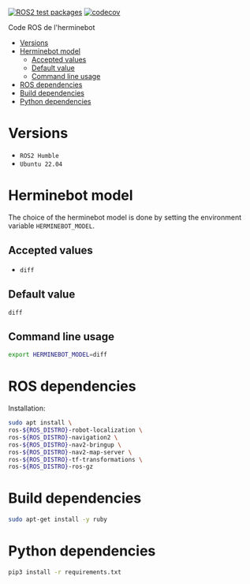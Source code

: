 [![ROS2 test packages](https://github.com/Hermine-HRC/cdfr/actions/workflows/ros2_build.yml/badge.svg)](https://github.com/Hermine-HRC/cdfr/actions/workflows/ros2_build.yml)
[![codecov](https://codecov.io/github/Hermine-HRC/cdfr/graph/badge.svg?token=KYAK8502V8)](https://codecov.io/github/Hermine-HRC/cdfr)

Code ROS de l'herminebot

- [Versions](#versions)
- [Herminebot model](#herminebot-model)
  - [Accepted values](#accepted-values)
  - [Default value](#default-value)
  - [Command line usage](#command-line-usage)
- [ROS dependencies](#ros-dependencies)
- [Build dependencies](#build-dependencies)
- [Python dependencies](#python-dependencies)

# Versions

- `ROS2 Humble`
- `Ubuntu 22.04`

# Herminebot model

The choice of the herminebot model is done by setting the environment variable `HERMINEBOT_MODEL`.

## Accepted values

- `diff`

## Default value

`diff`

## Command line usage

```bash
export HERMINEBOT_MODEL=diff
```

# ROS dependencies

Installation:

```bash
sudo apt install \
ros-${ROS_DISTRO}-robot-localization \
ros-${ROS_DISTRO}-navigation2 \
ros-${ROS_DISTRO}-nav2-bringup \
ros-${ROS_DISTRO}-nav2-map-server \
ros-${ROS_DISTRO}-tf-transformations \
ros-${ROS_DISTRO}-ros-gz
```

# Build dependencies

```bash
sudo apt-get install -y ruby
```

# Python dependencies

```bash
pip3 install -r requirements.txt
```
